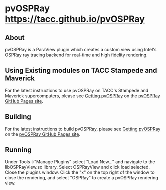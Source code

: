 pvOSPRay <a href="https://tacc.github.io/pvOSPRay/">https://tacc.github.io/pvOSPRay</a> 
======
<h2>About</h2>
pvOSPRay is a ParaView plugin which creates a custom view using Intel's OSPRay ray tracing backend for real-time and high fidelity rendering. 

<h2>Using Existing modules on TACC Stampede and Maverick</h2>
For the latest instructions to use pvOSPRay on TACC's Stampede and Maverick supercomputers, please see <a href="http://tacc.github.io/pvOSPRay/getting_pvospray.html#TACC">Getting pvOSPRay</a> on the <a href="http://tacc.github.io/pvOSPRay/">pvOSPRay GitHub Pages site</a>.

<h2>Building</h2>
For the latest instructions to build pvOSPRay, please see <a href="http://tacc.github.io/pvOSPRay/getting_pvospray.html#source">Getting pvOSPRay</a> on the <a href="http://tacc.github.io/pvOSPRay/">pvOSPRay GitHub Pages site</a>.


<h2>Running</h2>
Under Tools->"Manage Plugins" select "Load New..." and navigate to the libOSPRayView.so library. Select OSPRayView and click load selected.  Close the plugins window.
Click the "x" on the top right of the window to close the rendering, and select "OSPRay" to create a pvOSPRay rendering view.


